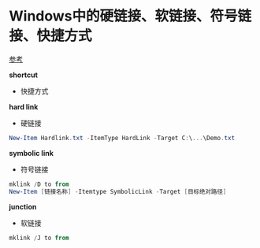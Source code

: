 # Windows中的硬链接、软链接、符号链接、快捷方式

[参考](https://www.zywvvd.com/notes/system/windows/windows-link/windows-link/)

**shortcut**

- 快捷方式 

**hard link**

- 硬链接

```powershell
New-Item Hardlink.txt -ItemType HardLink -Target C:\...\Demo.txt
```

**symbolic link**

- 符号链接

```powershell
mklink /D to from
New-Item [链接名称] -Itemtype SymbolicLink -Target [目标绝对路径]
```

**junction**

- 软链接

```powershell
mklink /J to from
```